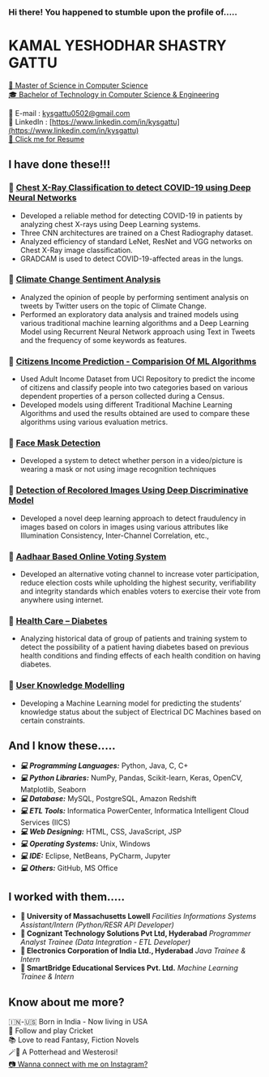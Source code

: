 ### Hi there! You happened to stumble upon the profile of.....

<!--
**kysgattu/kysgattu** is a ✨ _special_ ✨ repository because its `README.md` (this file) appears on your GitHub profile.

Here are some ideas to get you started:

- 🔭 I’m currently working on ...
- 🌱 I’m currently learning ...
- 👯 I’m looking to collaborate on ...
- 🤔 I’m looking for help with ...
- 💬 Ask me about ...
- 📫 How to reach me: ...
- 😄 Pronouns: ...
- ⚡ Fun fact: ...
-->

# KAMAL YESHODHAR SHASTRY GATTU
[📖 Master of Science in Computer Science](https://www.uml.edu/Sciences/computer-science/)
<br>
[🎓 Bachelor of Technology in Computer Science & Engineering](https://tkrec.ac.in/department-cse/)

📧 E-mail : [kysgattu0502@gmail.com](mailto:kysgattu0502@gmail.com)
<br>
🔎 LinkedIn  : [https://www.linkedin.com/in/kysgattu](https://www.linkedin.com/in/kysgattu)
<br>
[🔗 Click me for Resume](https://kysgattu.github.io/Kamal-Yeshodhar-Shastry/) 


## I have done these!!!

### 📌 [Chest X-Ray Classification to detect COVID-19 using Deep Neural Networks](https://github.com/kysgattu/Chest-X-Ray-Classification-to-detect-COVID-19-using-Deep-Neural-Networks)
- Developed a reliable method for detecting COVID-19 in patients by analyzing chest X-rays using Deep Learning systems.
- Three CNN architectures are trained on a Chest Radiography dataset.
- Analyzed efficiency of standard LeNet, ResNet and VGG networks on Chest X-Ray image classification.
- GRADCAM is used to detect COVID-19-affected areas in the lungs.

### 📌 [Climate Change Sentiment Analysis](https://github.com/kysgattu/Climate-Change-Twitter-Sentiment-Analysis) 
- Analyzed the opinion of people by performing sentiment analysis on tweets by Twitter users on the topic of Climate Change. 
- Performed an exploratory data analysis and trained models using various traditional machine learning algorithms and a Deep Learning Model using Recurrent Neural Network approach using Text in Tweets and the frequency of some keywords as features.

### 📌 [Citizens Income Prediction - Comparision Of ML Algorithms](https://github.com/kysgattu/Citizens-Income-Prediction_Comparision-Of-ML-Algorithms)
- Used Adult Income Dataset from UCI Repository to predict the income of citizens and classify people into two categories based on various dependent properties of a person collected during a Census.
- Developed models using different Traditional Machine Learning Algorithms and used the results obtained are used to compare these algorithms using various evaluation metrics.

### 📌 [Face Mask Detection](https://github.com/kysgattu/Face-Mask-Detection) 
- Developed a system to   detect whether person in a video/picture is wearing a mask or not using image   recognition techniques

### 📌 [Detection of Recolored Images Using Deep   Discriminative Model](https://github.com/kysgattu/Recolored-Image-Detection)
- Developed a novel deep learning approach to detect fraudulency in images based on colors in images using various attributes like Illumination Consistency, Inter-Channel Correlation, etc.,

### 📌 [Aadhaar Based Online Voting System](https://github.com/kysgattu/Online-Voting-System)
- Developed an alternative voting channel to increase voter participation, reduce election costs while upholding the highest security, verifiability and integrity standards which enables voters to exercise their vote from anywhere using internet.                                                                             

### 📌 [Health Care – Diabetes](https://github.com/kysgattu/Health-Care-Diabetes) 
- Analyzing historical data of group of patients and training system to   detect the possibility of a patient having diabetes based on previous health   conditions and finding effects of each health condition on having diabetes.

### 📌 [User Knowledge Modelling ](https://github.com/kysgattu/User-Knowledge-Modelling)
- Developing a Machine Learning model for predicting the students’ knowledge status about the subject of Electrical DC Machines based on certain constraints.

## And I know these.....

- **_💻 Programming Languages:_**  Python, Java, C, C+
- **_💻 Python Libraries:_**   NumPy, Pandas, Scikit-learn, Keras, OpenCV, Matplotlib, Seaborn 
- **_💻 Database:_**  MySQL, PostgreSQL, Amazon Redshift
- **_💻 ETL Tools:_** Informatica PowerCenter, Informatica Intelligent Cloud Services (IICS)
- **_💻 Web Designing:_** HTML, CSS, JavaScript, JSP
- **_💻 Operating Systems:_** Unix, Windows
- **_💻 IDE:_** Eclipse, NetBeans, PyCharm, Jupyter
- **_💻 Others:_** GitHub, MS Office



## I worked with them.....

- **💼 University of Massachusetts Lowell** _Facilities Informations Systems Assistant/Intern (Python/RESR API Developer)_
- **💼 Cognizant Technology Solutions Pvt Ltd, Hyderabad** _Programmer Analyst Trainee (Data Integration - ETL Developer)_
- **💼 Electronics Corporation of India Ltd., Hyderabad** _Java Trainee &amp; Intern_ 
- **💼 SmartBridge Educational Services Pvt. Ltd.** _Machine Learning Trainee &amp; Intern_

## Know about me more?

🇮🇳-🇺🇸 Born in India - Now living in USA
<br>
🏏 Follow and play Cricket
<br>
📚 Love to read Fantasy, Fiction Novels
<br>
🪄🐺 A Potterhead and Westerosi!
<br>
 [📷 Wanna connect with me on Instagram?](https://www.instagram.com/kamal_ys_gattu/)


